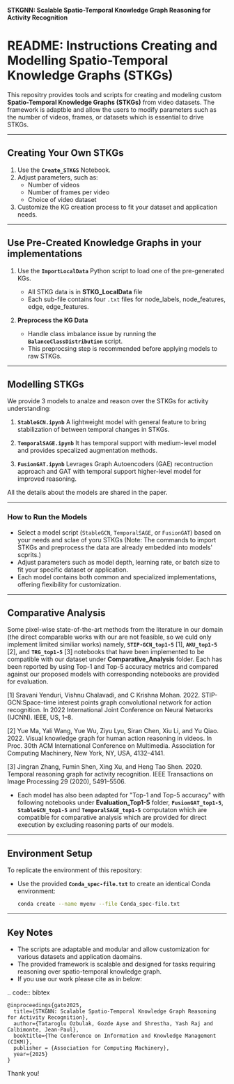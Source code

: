 **STKGNN: Scalable Spatio-Temporal Knowledge Graph Reasoning for Activity Recognition**


# README: Instructions Creating and Modelling Spatio-Temporal Knowledge Graphs (STKGs)
This repositry provides tools and scripts for creating and modeling custom **Spatio-Temporal Knowledge Graphs (STKGs)** from video datasets. The framework is adaptble and allow the users to modify parameters such as the number of videos, frames, or datasets which is essential to drive STKGs.

---
## **Creating Your Own STKGs**
1. Use the **`Create_STKGS`** Notebook.
2. Adjust parameters, such as:
   - Number of videos
   - Number of frames per video
   - Choice of video dataset
3. Customize the KG creation process to fit your dataset and application needs.

---
## **Use Pre-Created Knowledge Graphs in your implementations**
1. Use the **`ImportLocalData`** Python script to load one of the pre-generated KGs. 
   - All STKG data is in **STKG_LocalData** file
   - Each sub-file contains four `.txt` files for node_labels, node_features, edge, edge_features.
   
2. **Preprocess the KG Data**
   - Handle class imbalance issue by running the **`BalanceClassDistribution`** script.
   - This preprocsing step is recommended before applying models to raw STKGs.
   
---
## **Modelling STKGs**
We provide 3 models to analze and reason over the STKGs for activity understanding:
1. **`StableGCN.ipynb`**
   A lightweight model with general feature to bring stabilization of between temporal changes in STKGs.
   
2. **`TemporalSAGE.ipynb`**
   It has temporal support with medium-level model and provides specalized augmentation methods.
   
3. **`FusionGAT.ipynb`**
   Levrages Graph Autoencoders (GAE) recontruction approach and GAT with temporal support higher-level model for improved reasoning.

All the details about the models are shared in the paper.


---
### **How to Run the Models**
- Select a model script (`StableGCN`, `TemporalSAGE`, or `FusionGAT`) based on your needs and sclae of yoru STKGs 
(Note: The commands to import STKGs and preprocess the data are already embedded into models' scprits.)
- Adjust parameters such as model depth, learning rate, or batch size to fit your specific dataset or application.
- Each model contains both common and specialized implementations, offering flexibility for customization.

---
## **Comparative Analysis**
 Some pixel-wise state-of-the-art methods from the literature in our domain (the direct comparable works with our are not feasible, so we culd only implement limited similiar works) namely,  **`STIP-GCN_top1-5`** [1], **`AKU_top1-5`** [2], and **`TRG_top1-5`** [3] notebooks that have been implemented to be compatible with our dataset under **Comparative_Analysis** folder. Each has been reported by using Top-1 and Top-5 accuracy metrics and compared against our proposed models with corresponding notebooks are provided for evaluation.

[1] Sravani Yenduri, Vishnu Chalavadi, and C Krishna Mohan. 2022. STIP-GCN:Space-time interest points graph convolutional network for action recognition. In 2022 International Joint Conference on Neural Networks (IJCNN). IEEE, US, 1–8.

[2] Yue Ma, Yali Wang, Yue Wu, Ziyu Lyu, Siran Chen, Xiu Li, and Yu Qiao. 2022. Visual knowledge graph for human action reasoning in videos. In Proc. 30th ACM International Conference on Multimedia. Association for Computing Machinery, New York, NY, USA, 4132–4141.

[3] Jingran Zhang, Fumin Shen, Xing Xu, and Heng Tao Shen. 2020. Temporal reasoning graph for activity recognition. IEEE Transactions on Image Processing 29 (2020), 5491–5506.

- Each model has also been adapted for "Top-1 and Top-5 accuracy" with following notebooks under **Evaluation_Top1-5** folder, **`FusionGAT_top1-5`**, **`StableGCN_top1-5`** and **`TemporalSAGE_top1-5`** computaton which are compatible for comparative analysis which are provided for direct execution by excluding reasoning parts of our models.

---
## **Environment Setup**
To replicate the environment of this repository:
- Use the provided **`Conda_spec-file.txt`** to create an identical Conda environment:
   ```bash
   conda create --name myenv --file Conda_spec-file.txt
   ```

---
## **Key Notes**
- The scripts are adaptable and modular and allow customization for various datasets and application daomains.
- The provided framework is scalable and designed for tasks requiring reasoning over spatio-temporal knowledge graph.
- If you use our work please cite as in below:

.. code:: bibtex

	@inproceedings{gato2025,
	  title={STKGNN: Scalable Spatio-Temporal Knowledge Graph Reasoning for Activity Recognition},
	  author={Tataroglu Ozbulak, Gozde Ayse and Shrestha, Yash Raj and Calbimonte, Jean-Paul},
	  booktitle={The Conference on Information and Knowledge Management (CIKM)},
	  publisher = {Association for Computing Machinery},
	  year={2025}
	}

Thank you!

